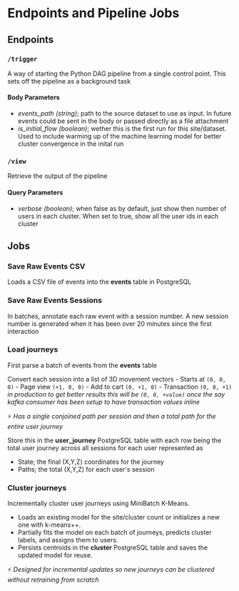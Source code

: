 # Endpoints and Pipeline Jobs

## Endpoints

### `/trigger`

A way of starting the Python DAG pipeline from a single control point. This sets off the pipeline as a background task

#### Body Parameters

- _events_path (string)_; path to the source dataset to use as input. In future events could be sent in the body or passed directly as a file attachment
- _is_initial_flow (boolean)_; wether this is the first run for this site/dataset. Used to include warming up of the machine learning model for better cluster convergence in the inital run

### `/view`

Retrieve the output of the pipeline

#### Query Parameters

- _verbose (boolean)_; when false as by default, just show then number of users in each cluster. When set to true, show all the user ids in each cluster

## Jobs

### Save Raw Events CSV

Loads a CSV file of events into the **events** table in PostgreSQL

### Save Raw Events Sessions

In batches, annotate each raw event with a session number. A new session number is generated when it has been over 20 minutes since the first interaction

### Load journeys

First parse a batch of events from the **events** table

Convert each session into a list of 3D movement vectors
	- Starts at `(0, 0, 0)`
	- Page view `(+1, 0, 0)`
	- Add to cart `(0, +1, 0)`
	- Transaction `(0, 0, +1)` _in production to get better results this will be `(0, 0, +value)` once the say kafka consumer has been setup to have transaction values inline_

⚡ _Has a single conjoined path per session and then a total path for the entire user journey_

Store this in the **user_journey** PostgreSQL table with each row being the total user journey across all sessions for each user represented as
- State; the final (X,Y,Z) coordinates for the journey
- Paths; the total (X,Y,Z) for each user's session

### Cluster journeys

Incrementally cluster user journeys using MiniBatch K-Means.

- Loads an existing model for the site/cluster count or initializes a new one with k-means++.
- Partially fits the model on each batch of journeys, predicts cluster labels, and assigns them to users.
- Persists centroids in the **cluster** PostgreSQL table and saves the updated model for reuse.

⚡ _Designed for incremental updates so new journeys can be clustered without retraining from scratch_
